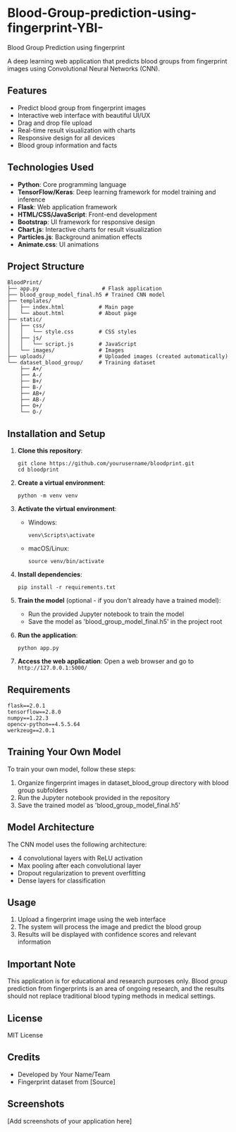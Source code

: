 # Blood-Group-prediction-using-fingerprint-YBI-
Blood Group Prediction using fingerprint 

A deep learning web application that predicts blood groups from fingerprint images using Convolutional Neural Networks (CNN).

## Features

- Predict blood group from fingerprint images
- Interactive web interface with beautiful UI/UX
- Drag and drop file upload
- Real-time result visualization with charts
- Responsive design for all devices
- Blood group information and facts

## Technologies Used

- **Python**: Core programming language
- **TensorFlow/Keras**: Deep learning framework for model training and inference
- **Flask**: Web application framework
- **HTML/CSS/JavaScript**: Front-end development
- **Bootstrap**: UI framework for responsive design
- **Chart.js**: Interactive charts for result visualization
- **Particles.js**: Background animation effects
- **Animate.css**: UI animations

## Project Structure

```
BloodPrint/
├── app.py                    # Flask application
├── blood_group_model_final.h5 # Trained CNN model
├── templates/
│   ├── index.html           # Main page
│   └── about.html           # About page
├── static/
│   ├── css/
│   │   └── style.css        # CSS styles
│   ├── js/
│   │   └── script.js        # JavaScript
│   └── images/              # Images
├── uploads/                 # Uploaded images (created automatically)
└── dataset_blood_group/     # Training dataset
    ├── A+/
    ├── A-/
    ├── B+/
    ├── B-/
    ├── AB+/
    ├── AB-/
    ├── O+/
    └── O-/
```

## Installation and Setup

1. **Clone this repository**:
   ```
   git clone https://github.com/yourusername/bloodprint.git
   cd bloodprint
   ```

2. **Create a virtual environment**:
   ```
   python -m venv venv
   ```

3. **Activate the virtual environment**:
   - Windows:
     ```
     venv\Scripts\activate
     ```
   - macOS/Linux:
     ```
     source venv/bin/activate
     ```

4. **Install dependencies**:
   ```
   pip install -r requirements.txt
   ```

5. **Train the model** (optional - if you don't already have a trained model):
   - Run the provided Jupyter notebook to train the model
   - Save the model as 'blood_group_model_final.h5' in the project root

6. **Run the application**:
   ```
   python app.py
   ```

7. **Access the web application**:
   Open a web browser and go to `http://127.0.0.1:5000/`

## Requirements

```
flask==2.0.1
tensorflow==2.8.0
numpy==1.22.3
opencv-python==4.5.5.64
werkzeug==2.0.1
```

## Training Your Own Model

To train your own model, follow these steps:

1. Organize fingerprint images in dataset_blood_group directory with blood group subfolders
2. Run the Jupyter notebook provided in the repository
3. Save the trained model as 'blood_group_model_final.h5'

## Model Architecture

The CNN model uses the following architecture:
- 4 convolutional layers with ReLU activation
- Max pooling after each convolutional layer
- Dropout regularization to prevent overfitting
- Dense layers for classification

## Usage

1. Upload a fingerprint image using the web interface
2. The system will process the image and predict the blood group
3. Results will be displayed with confidence scores and relevant information

## Important Note

This application is for educational and research purposes only. Blood group prediction from fingerprints is an area of ongoing research, and the results should not replace traditional blood typing methods in medical settings.

## License

MIT License

## Credits

- Developed by Your Name/Team
- Fingerprint dataset from [Source]

## Screenshots

[Add screenshots of your application here] 
